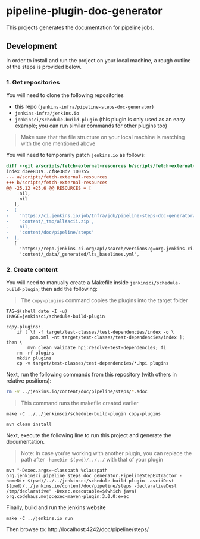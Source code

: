 # pipeline-plugin-doc-generator
This projects generates the documentation for pipeline jobs.

## Development

In order to install and run the project on your local machine, a rough outline of the steps is provided below.

### 1. Get repositories

You will need to clone the following repositories

* this repo (`jenkins-infra/pipeline-steps-doc-generator`)
* `jenkins-infra/jenkins.io`
* `jenkinsci/schedule-build-plugin` (this plugin is only used as an easy example; you can run similar commands for other plugins too)

> Make sure that the file structure on your local machine is matching with the one mentioned above

You will need to temporarily patch `jenkins.io` as follows:

```diff
diff --git a/scripts/fetch-external-resources b/scripts/fetch-external-resources
index d3ee8319..cf8e38d2 100755
--- a/scripts/fetch-external-resources
+++ b/scripts/fetch-external-resources
@@ -25,12 +25,6 @@ RESOURCES = [
     nil,
     nil
   ],
-  [
-    'https://ci.jenkins.io/job/Infra/job/pipeline-steps-doc-generator/job/master/lastSuccessfulBuild/artifact/allAscii.zip',
-    'content/_tmp/allAscii.zip',
-    nil,
-    'content/doc/pipeline/steps'
-  ],
   [
     'https://repo.jenkins-ci.org/api/search/versions?g=org.jenkins-ci.main&a=jenkins-core&repos=releases&v=?.*.1',
     'content/_data/_generated/lts_baselines.yml',
```

### 2. Create content

You will need to manually create a Makefile inside `jenkinsci/schedule-build-plugin`; then add the following:

> The `copy-plugins` command copies the plugins into the target folder

```
TAG=$(shell date -I -u)
IMAGE=jenkinsci/schedule-build-plugin

copy-plugins:
	if [ \! -f target/test-classes/test-dependencies/index -o \
	     pom.xml -nt target/test-classes/test-dependencies/index ]; then \
	    mvn clean validate hpi:resolve-test-dependencies; fi
	rm -rf plugins
	mkdir plugins
	cp -v target/test-classes/test-dependencies/*.hpi plugins
 ```


Next, run the following commands from this repository (with others in relative positions):

```bash
rm -v ../jenkins.io/content/doc/pipeline/steps/*.adoc
```

> This command runs the makefile created earlier
```
make -C ../../jenkinsci/schedule-build-plugin copy-plugins
```
```
mvn clean install
```

Next, execute the following line to run this project and generate the documentation.
> Note: In case you're working with another plugin, you can replace the path after `-homeDir $(pwd)/../../` with that of your plugin

```
mvn "-Dexec.args=-classpath %classpath org.jenkinsci.pipeline_steps_doc_generator.PipelineStepExtractor -homeDir $(pwd)/../../jenkinsci/schedule-build-plugin -asciiDest $(pwd)/../jenkins.io/content/doc/pipeline/steps -declarativeDest /tmp/declarative" -Dexec.executable=$(which java) org.codehaus.mojo:exec-maven-plugin:3.0.0:exec
```
Finally, build and run the jenkins website
```
make -C ../jenkins.io run
```


Then browse to: http://localhost:4242/doc/pipeline/steps/
